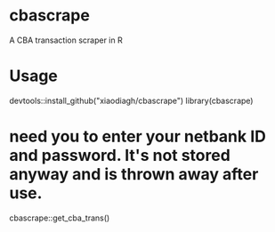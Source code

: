 # cbascrape
A CBA transaction scraper in R

# Usage
devtools::install_github("xiaodiagh/cbascrape")
library(cbascrape)
# need you to enter your netbank ID and password. It's not stored anyway and is thrown away after use.
cbascrape::get_cba_trans() 
